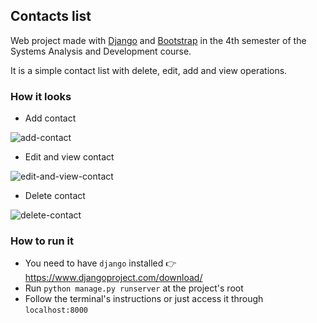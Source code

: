## Contacts list
Web project made with <a href="https://www.djangoproject.com/" alt="Django website" target="_blank">Django</a> and <a href="https://getbootstrap.com/" target="_blank" alt="Bootstrap website">Bootstrap</a> in the 4th semester of the Systems Analysis and Development course.

It is a simple contact list with delete, edit, add and view operations.

### How it looks

- Add contact

![add-contact](https://user-images.githubusercontent.com/44681993/136130413-95c35556-001d-415c-bd3b-4dce242e188a.gif)

- Edit and view contact
 
![edit-and-view-contact](https://user-images.githubusercontent.com/44681993/136130419-323ca15e-ca4d-47d7-9a77-e0fbd2c0ee34.gif)

- Delete contact

![delete-contact](https://user-images.githubusercontent.com/44681993/136130433-edbeeb62-f4f1-4e6b-8881-1412758679d6.gif)

### How to run it
- You need to have `django` installed :point_right: <a href="https://www.djangoproject.com/download/" target="_blank" alt="Django download">https://www.djangoproject.com/download/<a/>
- Run `python manage.py runserver` at the project's root
- Follow the terminal's instructions or just access it through `localhost:8000`
